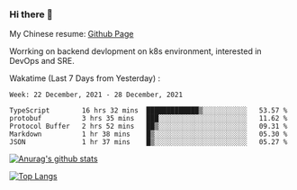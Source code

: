 ### Hi there 👋

My Chinese resume: [Github Page](https://spencercjh.github.io/resume/)

Worrking on backend devlopment on k8s environment, interested in DevOps and SRE.

Wakatime (Last 7 Days from Yesterday) :

<!--START_SECTION:waka-->
```text
Week: 22 December, 2021 - 28 December, 2021

TypeScript        16 hrs 32 mins  █████████████▒░░░░░░░░░░░   53.57 % 
protobuf          3 hrs 35 mins   ███░░░░░░░░░░░░░░░░░░░░░░   11.62 % 
Protocol Buffer   2 hrs 52 mins   ██▒░░░░░░░░░░░░░░░░░░░░░░   09.31 % 
Markdown          1 hr 38 mins    █▒░░░░░░░░░░░░░░░░░░░░░░░   05.30 % 
JSON              1 hr 37 mins    █▒░░░░░░░░░░░░░░░░░░░░░░░   05.27 % 
```
<!--END_SECTION:waka-->

[![Anurag's github stats](https://github-readme-stats.vercel.app/api?username=spencercjh&theme=tokyonight&show_icons=true)](https://github.com/anuraghazra/github-readme-stats)

[![Top Langs](https://github-readme-stats.vercel.app/api/top-langs/?username=spencercjh&layout=compact&theme=tokyonight)](https://github.com/anuraghazra/github-readme-stats)
